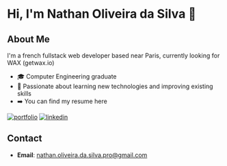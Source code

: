 # Hi, I'm Nathan Oliveira da Silva 👋

## About Me
I'm a french fullstack web developer based near Paris, currently looking for WAX (getwax.io)

- 🎓 Computer Engineering graduate
- 🌱 Passionate about learning new technologies and improving existing skills
- ➡️ You can find my resume here
  
[![portfolio](https://img.shields.io/badge/my_portfolio-000?style=for-the-badge&logo=ko-fi&logoColor=white)](https://nathan-ods.github.io/) [![linkedin](https://img.shields.io/badge/linkedin-0A66C2?style=for-the-badge&logo=linkedin&logoColor=white)](https://www.linkedin.com/in/nathan-o-11a7051bb/)

## Contact
- **Email**: nathan.oliveira.da.silva.pro@gmail.com
